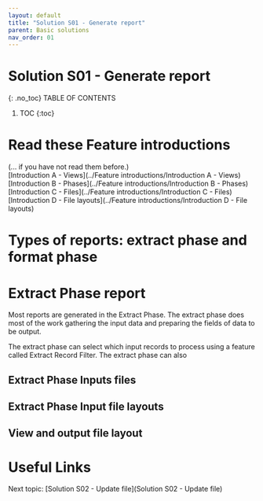```yaml
---
layout: default
title: "Solution S01 - Generate report"
parent: Basic solutions
nav_order: 01
---
```


# Solution S01 - Generate report
{: .no_toc}
TABLE OF CONTENTS 
1. TOC
{:toc}  

# Read these Feature introductions
(... if you have not read them before.)  
[Introduction A - Views](../Feature introductions/Introduction A - Views)  
[Introduction B - Phases](../Feature introductions/Introduction B - Phases)  
[Introduction C - Files](../Feature introductions/Introduction C - Files)  
[Introduction D - File layouts](../Feature introductions/Introduction D - File layouts)  

# Types of reports: extract phase and format phase





# Extract Phase report
Most reports are generated in the Extract Phase. The extract phase does most of the work gathering the input data and preparing the fields of data to be output.  
  
The extract phase can select which input records to process using a feature called Extract Record Filter.  The extract phase can also 

## Extract Phase Inputs files

## Extract Phase Input file layouts

## View and output file layout



# Useful Links
Next topic: [Solution S02 - Update file](Solution S02 - Update file)  



